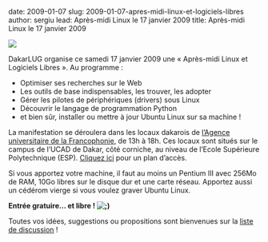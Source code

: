 date: 2009-01-07
slug: 2009-01-07-apres-midi-linux-et-logiciels-libres
author: sergiu
lead: Après-midi Linux le 17 janvier 2009
title: Après-midi Linux le 17 janvier 2009


[![](http://dakarlug.org/blog/wp-content/uploads/2009/01/apremlinux.png)](http://dakarlug.org/blog/wp-content/uploads/2009/01/apremlinux.pdf)

    

DakarLUG organise ce samedi 17 janvier 2009 une « Après-midi Linux et Logiciels Libres ». Au programme :

*   Optimiser ses recherches sur le Web
*   Les outils de base indispensables, les trouver, les adopter
*   Gérer les pilotes de périphériques (drivers) sous Linux
*   Découvrir le langage de programmation Python
*   et bien sûr, installer ou mettre à jour Ubuntu Linux sur sa machine !

La manifestation se déroulera dans les locaux dakarois de [l’Agence universitaire de la Francophonie](http://maps.google.com/maps/ms?ie=UTF8&amp;hl=fr&amp;t=h&amp;msa=0&amp;msid=107868570247087054742.00043d11dc8b1bc28cc58&amp;ll=14.679057,-17.468187&amp;spn=0.0074,0.009388&amp;z=17),
de 13h à 18h. Ces locaux sont situés sur le campus de l’UCAD de Dakar,
côté corniche, au niveau de l’Ecole Supérieure Polytechnique (ESP). [Cliquez ici](http://maps.google.com/maps/ms?ie=UTF8&amp;hl=fr&amp;t=h&amp;msa=0&amp;msid=107868570247087054742.00043d11dc8b1bc28cc58&amp;ll=14.679057,-17.468187&amp;spn=0.0074,0.009388&amp;z=17 "Cliquez ici") pour un plan d’accès.

Si vous apportez votre machine, il faut au moins un Pentium III avec
256Mo de RAM, 10Go libres sur le disque dur et une carte réseau.
Apportez aussi un cédérom vierge si vous voulez graver Ubuntu Linux.

**Entrée gratuire… et libre ! ![;)](http://dakarlug.org/blog/wp-includes/images/smilies/icon_wink.gif)**

Toutes vos idées, suggestions ou propositions sont bienvenues sur la [liste de discussion](http://dakarlug.org/cgi-bin/mailman/listinfo/libre "liste de discussion") !

    
